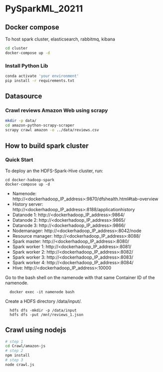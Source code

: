 # PySparkML_20211

## Docker compose

To host spark cluster, elasticsearch, rabbitmq, kibana

```bash
cd cluster
docker-compose up -d
```

### Install Python Lib

```sh
conda activate 'your environment'
pip install -r requirements.txt
```

## Datasource

### Crawl reviews Amazon Web using scrapy

```sh
mkdir -p data/
cd amazon-python-scrapy-scraper
scrapy crawl amazon -o ../data/reviews.csv
```

## How to build spark cluster

### Quick Start

To deploy an the HDFS-Spark-Hive cluster, run:

```
cd docker-hadoop-spark
docker-compose up -d
```

- Namenode: http://<dockerhadoop_IP_address>:9870/dfshealth.html#tab-overview
- History server: http://<dockerhadoop_IP_address>:8188/applicationhistory
- Datanode 1: http://<dockerhadoop_IP_address>:9864/
- Datanode 2: http://<dockerhadoop_IP_address>:9865/
- Datanode 3: http://<dockerhadoop_IP_address>:9866/
- Nodemanager: http://<dockerhadoop_IP_address>:8042/node
- Resource manager: http://<dockerhadoop_IP_address>:8088/
- Spark master: http://<dockerhadoop_IP_address>:8080/
- Spark worker 1: http://<dockerhadoop_IP_address>:8081/
- Spark worker 2: http://<dockerhadoop_IP_address>:8082/
- Spark worker 3: http://<dockerhadoop_IP_address>:8083/
- Spark worker 4: http://<dockerhadoop_IP_address>:8084/
- Hive: http://<dockerhadoop_IP_address>:10000

Go to the bash shell on the namenode with that same Container ID of the namenode.

```
  docker exec -it namenode bash
```

Create a HDFS directory /data/input/.

```
  hdfs dfs -mkdir -p /data/input
  hdfs dfs -put /mnt/reviews_1.json
```

## Crawl using nodejs

```bash
# step 1
cd Crawl/amazon-js
# step 2
npm install
# step 3
node crawl.js
```
